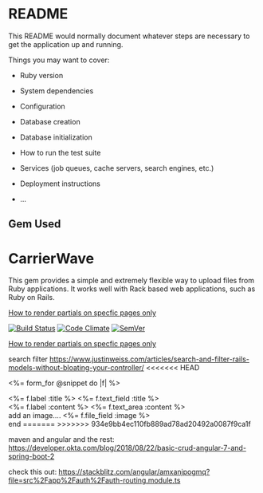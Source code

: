 # README

This README would normally document whatever steps are necessary to get the
application up and running.

Things you may want to cover:

* Ruby version

* System dependencies

* Configuration

* Database creation

* Database initialization

* How to run the test suite

* Services (job queues, cache servers, search engines, etc.)

* Deployment instructions

* ...
## Gem Used
# CarrierWave

This gem provides a simple and extremely flexible way to upload files from Ruby applications.
It works well with Rack based web applications, such as Ruby on Rails.


[How to render partials on specfic pages only](https://stackoverflow.com/questions/4637110/skip-before-filter-ignores-conditionals)

[![Build Status](https://travis-ci.org/carrierwaveuploader/carrierwave.svg?branch=master)](http://travis-ci.org/carrierwaveuploader/carrierwave)
[![Code Climate](https://codeclimate.com/github/carrierwaveuploader/carrierwave.svg)](https://codeclimate.com/github/carrierwaveuploader/carrierwave)
[![SemVer](https://api.dependabot.com/badges/compatibility_score?dependency-name=carrierwave&package-manager=bundler&version-scheme=semver)](https://dependabot.com/compatibility-score.html?dependency-name=carrierwave&package-manager=bundler&version-scheme=semver)

[How to render partials on specfic pages only](https://stackoverflow.com/questions/4637110/skip-before-filter-ignores-conditionals)

search filter
https://www.justinweiss.com/articles/search-and-filter-rails-models-without-bloating-your-controller/
<<<<<<< HEAD





<%= form_for @snippet do |f| %>

  <div class="field">
    <%= f.label :title %>
    <%= f.text_field :title %>
  </div>

  <div class="field">
    <%= f.label :content %>
    <%= f.text_area :content %>
  </div>

  <div class="field">
    add an image....
    <%= f.file_field :image %>
  </div>
end
=======
>>>>>>> 934e9bb4ec110fb889ad78ad20492a0087f9ca1f
  
  maven and angular and the rest:
  https://developer.okta.com/blog/2018/08/22/basic-crud-angular-7-and-spring-boot-2
  
  
  check this out:
  https://stackblitz.com/angular/amxanjpogmq?file=src%2Fapp%2Fauth%2Fauth-routing.module.ts

